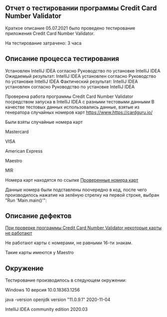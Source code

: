 ## Отчет о тестировании программы Credit Card Number Validator

Краткое описание
05.07.2021 было проведено тестирование приложения Credit Card Number Validator.

На тестирование затрачено: 3 часа


## Описание процесса тестирования


Установлен IntelliJ IDEA согласно Руководство по установке IntelliJ IDEA
Ожидаемый результат: IntelliJ IDEA установлен  согласно Руководство по установке IntelliJ IDEA
Фактический  результат: IntelliJ IDEA установлен согласно Руководство по установке IntelliJ IDEA

Проверена работа программы Credit Card Number Validator посредством запуска в IntelliJ IDEA с разными тестовыми данными
В качестве тестовых данных использовались данные, взятые из генератора случайных номеров карт https://www.https://cardguru.io/

Были взяты  случайные номера карт 

Mastercard 

VISA

American Express

Maestro

MIR

Номера карт находятся по ссылке [Проверенные номера карт](https://github.com/MargaritaPustovalova/j1.2/blob/main/%D0%A2%D0%B5%D1%81%D1%82%D0%BE%D0%B2%D1%8B%D0%B5%20%D0%B4%D0%B0%D0%BD%D0%BD%D1%8B%D0%B5.md)


Данные номера были подставлены  поочередно в код, после чего производилось нажатие на зелёную стрелку на первой строке, выбран "Run 'Main.main()'":

## Описание дефектов 

[При проверке программы Credit Card Number Validator некоторые карты не работают](https://github.com/MargaritaPustovalova/j1.2/issues/1) 

Не работают карты с номерами, не равными 16-ти знакам. 

Такие карты имеются у Maestro

## Окружение

Тестирование производилось в следующем окружении:

Windows 10 версия 10.0.18363.1256

java -version openjdk version "11.0.9.1" 2020-11-04

IntelliJ IDEA community edition 2020.03 
